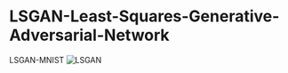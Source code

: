 # LSGAN-Least-Squares-Generative-Adversarial-Network

LSGAN-MNIST
![LSGAN](https://user-images.githubusercontent.com/56711947/86877023-f282e400-c120-11ea-81e9-7d398b83f274.gif)
